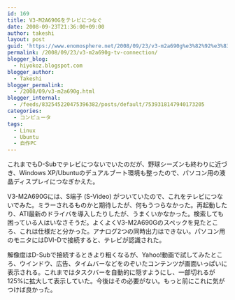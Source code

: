 ```yaml
---
id: 169
title: V3-M2A690Gをテレビにつなぐ
date: 2008-09-23T21:36:00+09:00
author: takeshi
layout: post
guid: 'https://www.enomosphere.net/2008/09/23/v3-m2a690g%e3%82%92%e3%83%86%e3%83%ac%e3%83%93%e3%81%ab%e3%81%a4%e3%81%aa%e3%81%90/'
permalink: /2008/09/23/v3-m2a690g-tv-connection/
blogger_blog:
  - hiyokoz.blogspot.com
blogger_author:
  - Takeshi
blogger_permalink:
  - /2008/09/v3-m2a690g.html
blogger_internal:
  - /feeds/832545220475396382/posts/default/7539318147940173205
categories:
  - コンピュータ
tags:
  - Linux
  - Ubuntu
  - 自作PC
---
```

これまでもD-Subでテレビにつないでいたのだが、野球シーズンも終わりに近づき、Windows XP/Ubuntuのデュアルブート環境も整ったので、パソコン用の液晶ディスプレイにつなぎかえた。

V3-M2A690Gには、S端子 (S-Video) がついていたので、これをテレビにつないでみた。ミラーされるものかと期待したが、何もうつらなかった。再起動したり、ATI最新のドライバを導入したりしたが、うまくいかなかった。検索しても困っている人はいなさそうだ。よくよくV3-M2A690Gのスペックを見たところ、これは仕様だと分かった。アナログ2つの同時出力はできない。パソコン用のモニタにはDVI-Dで接続すると、テレビが認識された。

解像度はD-Subで接続するときより粗くなるが、Yahoo!動画で試してみたところ、ウインドウ、広告、タイムバーなどをのぞいたコンテンツが画面いっぱいに表示される。これまではタスクバーを自動的に隠すようにし、一部切れるが125%に拡大して表示していた。今後はその必要がない。もっと前にこれに気がつけば良かった。